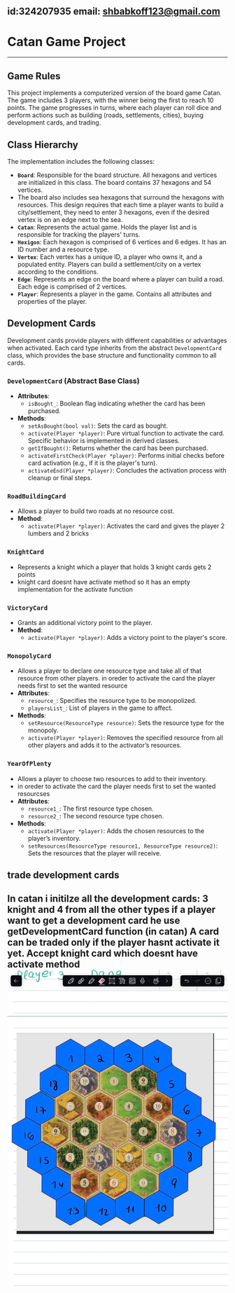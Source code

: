 id:324207935
email: shbabkoff123@gmail.com
---
# Catan Game Project
---
## Game Rules
This project implements a computerized version of the board game Catan. The game includes 3 players, with the winner being the first to reach 10 points. The game progresses in turns, where each player can roll dice and perform actions such as building (roads, settlements, cities), buying development cards, and trading.

## Class Hierarchy
The implementation includes the following classes:
- **`Board`**: Responsible for the board structure. All hexagons and vertices are initialized in this class. The board contains 37 hexagons and 54 vertices.
- The board also includes sea hexagons that surround the hexagons with resources. This design requires that each time a player wants to build a city/settlement, they need to enter 3 hexagons, even if the desired vertex is on an edge next to the sea.
- **`Catan`**: Represents the actual game. Holds the player list and is responsible for tracking the players' turns.
- **`Hexigon`**: Each hexagon is comprised of 6 vertices and 6 edges. It has an ID number and a resource type.
- **`Vertex`**: Each vertex has a unique ID, a player who owns it, and a populated entity. Players can build a settlement/city on a vertex according to the conditions.
- **`Edge`**: Represents an edge on the board where a player can build a road. Each edge is comprised of 2 vertices.
- **`Player`**: Represents a player in the game. Contains all attributes and properties of the player.

## Development Cards
Development cards provide players with different capabilities or advantages when activated. Each card type inherits from the abstract `DevelopmentCard` class, which provides the base structure and functionality common to all cards.

### `DevelopmentCard` (Abstract Base Class)
- **Attributes**:
  - `isBought_`: Boolean flag indicating whether the card has been purchased.
- **Methods**:
  - `setAsBought(bool val)`: Sets the card as bought.
  - `activate(Player *player)`: Pure virtual function to activate the card. Specific behavior is implemented in derived classes.
  - `getIfBought()`: Returns whether the card has been purchased.
  - `activateFirstCheck(Player *player)`: Performs initial checks before card activation (e.g., if it is the player's turn).
  - `activateEnd(Player *player)`: Concludes the activation process with cleanup or final steps.

### `RoadBuildingCard`
- Allows a player to build two roads at no resource cost.
- **Method**:
  - `activate(Player *player)`: Activates the card and gives the player 2 lumbers and 2 bricks

### `KnightCard`
- Represents a knight which a player that holds 3 knight cards gets 2 points
- knight card doesnt have activate method so it has an empty implementation for the activate function

### `VictoryCard`
- Grants an additional victory point to the player.
- **Method**:
  - `activate(Player *player)`: Adds a victory point to the player's score.

### `MonopolyCard`
- Allows a player to declare one resource type and take all of that resource from other players.
in oreder to activate the card the player needs first to set the wanted resource
- **Attributes**:
  - `resource_`: Specifies the resource type to be monopolized.
  - `playersList_`: List of players in the game to affect.
- **Methods**:
  - `setResource(ResourceType resource)`: Sets the resource type for the monopoly.
  - `activate(Player *player)`: Removes the specified resource from all other players and adds it to the activator’s resources.

### `YearOfPlenty`
- Allows a player to choose two resources to add to their inventory.
- in oreder to activate the card the player needs first to set the wanted resourcses
- **Attributes**:
  - `resource1_`: The first resource type chosen.
  - `resource2_`: The second resource type chosen.
- **Methods**:
  - `activate(Player *player)`: Adds the chosen resources to the player’s inventory.
  - `setResources(ResourceType resource1, ResourceType resource2)`: Sets the resources that the player will receive.

## trade development cards
In catan i initilze all the development cards: 3 knight and 4 from all the other types
if a player want to get a development card he use getDevelopmentCard function (in catan)
A card can be traded only if the player hasnt activate it yet.
Accept knight card which doesnt have activate method
![Catan Board Layout](catan.jpg)
---
